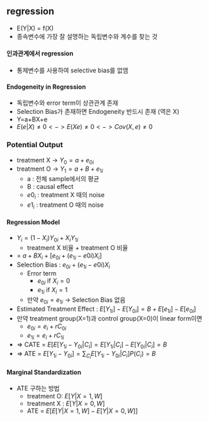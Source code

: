 ## regression
* E(Y|X) = f(X)
* 종속변수에 가장 잘 설명하는 독립변수와 계수를 찾는 것

#### 인과관계에서 regression
* 통제변수를 사용하여 selective bias를 없앰

#### Endogeneity in Regression
* 독립변수와 error term이 상관관계 존재
* Selection Bias가 존재하면 Endogeneity 반드시 존재 (역은 X)
* Y=a+BX+e
* $E(e|X) \neq 0  <->  E(Xe) \neq 0   <->  Cov(X,e) \neq 0$
  
### Potential Output
* treatment X -> $Y_0 = a + e_{0i}$
* treatment O -> $Y_1 = a + B + e_{1i}$
  * a : 전체 sample에서의 평균
  * B : causal effect
  * $e{0_i}$ : treatment X 때의 noise
  * $e{1_i}$ : treatment O 때의 noise
#### Regression Model
* $Y_i = (1-X_i)Y_{0i}+X_iY_{1i}$
  * treatment X 비율 + treatment O 비율
* = $a + BX_i + [e_{0i}+(e_{1i}-e{0i})X_i]$
* Selection Bias : $e_{0i}+(e_{1i}-e{0i})X_i$
  * Error term
    * $e_{0i}$ if $X_i = 0$
    * $e_{1i}$ if $X_i = 1$
  * 만약 $e_{0i} = e_{1i}$ -> Selection Bias 없음
* Estimated Treatment Effect : $E[Y_{1i}] - E[Y_{0i}] = B + E[e_{1i}] - E[e_{0i}]$
* 만약 treatment group(X=1)과 control group(X=0)이 linear form이면
  * $e_{0i} = e_i + rC_{0i}$
  * $e_{1i} = e_i + rC_{1i}$
* => CATE = $E[E[Y_{1i}-Y_{0i}|C_i] = E[Y_{1i}|C_i]-E[Y_{0i}|C_i] = B$
* => ATE = $E[Y_{1i}-Y_{0i}] = \sum_{C_i}E[Y_{1i}-Y_{0i}|C_i]P(C_i) = B$
 
#### Marginal Standardization
* ATE 구하는 방법
  * treatment O: $E[Y|X=1,W]$
  * treatment X : $E[Y|X=0,W]$
  * ATE = $E[E[Y|X=1,W]-E[Y|X=0,W]]$
